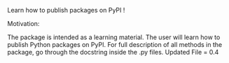 Learn how to publish packages on PyPI !

Motivation:

The package is intended as a learning material.
The user will learn how to publish Python packages on PyPI.
For full description of all methods in the package, go through the docstring inside the .py files.
Updated File = 0.4